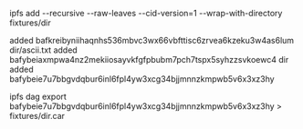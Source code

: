 ipfs add --recursive --raw-leaves --cid-version=1 --wrap-with-directory fixtures/dir

added bafkreibyniihaqnhs536mbvc3wx66vbfttisc6zrvea6kzeku3w4as6lum dir/ascii.txt
added bafybeiaxmpwa4nz2mekiiosayvkfgfpbubm7pch7tspx5syhzzsvkoewc4 dir
added bafybeie7u7bbgvdqbur6inl6fpl4yw3xcg34bjjmnnzkmpwb5v6x3xz3hy

ipfs dag export bafybeie7u7bbgvdqbur6inl6fpl4yw3xcg34bjjmnnzkmpwb5v6x3xz3hy > fixtures/dir.car
